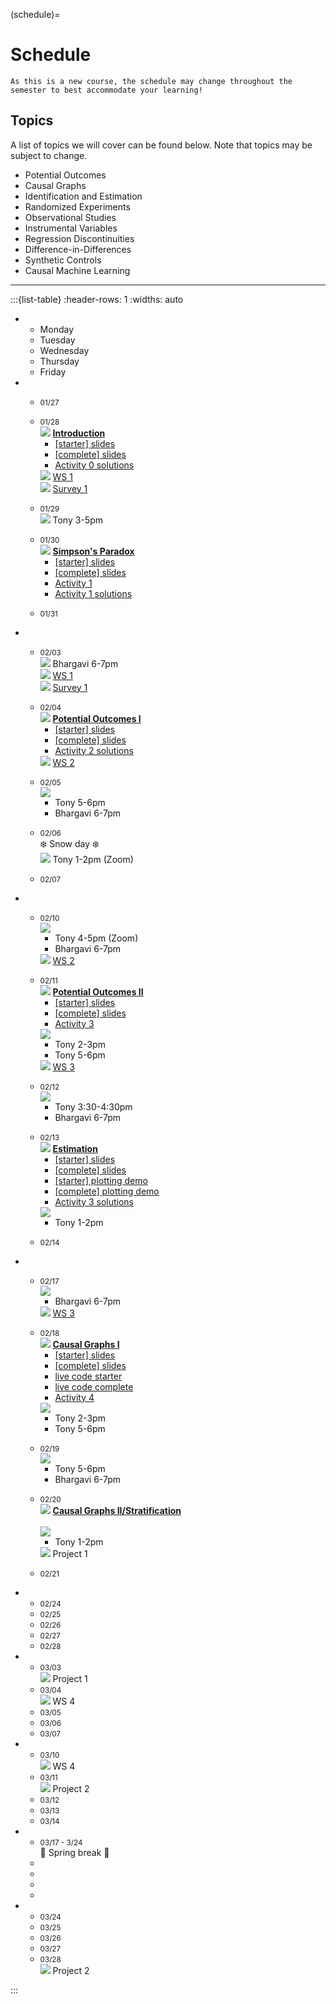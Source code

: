 (schedule)=
# Schedule

```{warning}
As this is a new course, the schedule may change throughout the semester to best accommodate your learning!
```

## Topics

A list of topics we will cover can be found below. Note that topics may be subject to change.

- Potential Outcomes 
- Causal Graphs
- Identification and Estimation
- Randomized Experiments
- Observational Studies
- Instrumental Variables
- Regression Discontinuities
- Difference-in-Differences
- Synthetic Controls
- Causal Machine Learning

---

:::{list-table}
:header-rows: 1
:widths: auto

*   
    - Monday
    - Tuesday
    - Wednesday
    - Thursday
    - Friday

*   
    - <small>01/27</small>
    - <small>01/28</small>
    <br>![](https://img.shields.io/badge/Class:-1f77b4) <b><u>Introduction</u></b><ul style="margin-top:-1em;"><li>[[starter] slides](https://moodle.mtholyoke.edu/pluginfile.php/1440025/mod_resource/content/1/lec00-intro-starter.pdf)</li><li>[[complete] slides](https://moodle.mtholyoke.edu/pluginfile.php/1442123/mod_resource/content/1/lec00-intro.pdf)</li><li>[Activity 0 solutions](https://docs.google.com/document/d/1lOVX3dLcllmNyfnN7H98i64lX9DY9jigX6ZsH36V6oU/edit?usp=sharing)</li></ul>
    ![](https://img.shields.io/badge/Released:-2ca02c) [WS 1](ws1)
    <br>![](https://img.shields.io/badge/Released:-2ca02c) [Survey 1](https://www.gradescope.com/courses/950344/assignments/5680811)

    - <small>01/29</small><br>![](https://img.shields.io/badge/Office%20Hours-ff7f0e) Tony 3-5pm
    - <small>01/30</small>
    <br>![](https://img.shields.io/badge/Class:-1f77b4) <b><u>Simpson's Paradox</u></b><ul style="margin-top:-1em;"><li>[[starter] slides](https://moodle.mtholyoke.edu/pluginfile.php/1443157/mod_resource/content/1/lec01-simpsons-starter.pdf)</li><li>[[complete] slides](https://moodle.mtholyoke.edu/pluginfile.php/1444180/mod_resource/content/1/lec01-simpsons.pdf)</li><li>[Activity 1](activity1)</li><li>[Activity 1 solutions](activity1_solution)</li></ul>
    
    - <small>01/31</small>

*   
    - <small>02/03</small><br>![](https://img.shields.io/badge/Office%20Hours-ff7f0e) Bhargavi 6-7pm
    <br>![](https://img.shields.io/badge/Due:-d62728) [WS 1](ws1)
    <br>![](https://img.shields.io/badge/Due:-d62728) [Survey 1](https://www.gradescope.com/courses/950344/assignments/5680811)
    
    - <small>02/04</small>
    <br>![](https://img.shields.io/badge/Class:-1f77b4) <b><u>Potential Outcomes I</u></b><ul style="margin-top:-1em;"><li>[[starter] slides](https://moodle.mtholyoke.edu/pluginfile.php/1446144/mod_resource/content/1/lec02-potential-outcomes-starter.pdf)</li><li>[[complete] slides](https://moodle.mtholyoke.edu/pluginfile.php/1446260/mod_resource/content/1/lec02-potential-outcomes.pdf)</li><li>[Activity 2 solutions](https://docs.google.com/document/d/1um6yOR2C0Bu_71Nz88pRs4hVvFEssk5BhlqvRdmlmCg/edit?tab=t.0#heading=h.x6szsl4jkr1q)</li></ul>
    ![](https://img.shields.io/badge/Released:-2ca02c) [WS 2](ws2)
    - <small>02/05</small><br>![](https://img.shields.io/badge/Office%20Hours-ff7f0e)<ul style="margin-top:-1em;"><li>Tony 5-6pm</li><li>Bhargavi 6-7pm</li></ul>
    - <small>02/06</small><br>❄️ Snow day ❄️<br>![](https://img.shields.io/badge/Office%20Hours-ff7f0e) Tony 1-2pm (Zoom)
    - <small>02/07</small>

*   
    - <small>02/10</small><br>![](https://img.shields.io/badge/Office%20Hours-ff7f0e)<ul style="margin-top:-1em;"><li>Tony 4-5pm (Zoom)</li><li>Bhargavi 6-7pm</li></ul>
    ![](https://img.shields.io/badge/Due:-d62728) [WS 2](ws2)
    
    - <small>02/11</small> <br>![](https://img.shields.io/badge/Class:-1f77b4) <b><u>Potential Outcomes II</u></b><ul style="margin-top:-1em;"><li>[[starter] slides](https://moodle.mtholyoke.edu/pluginfile.php/1447880/mod_resource/content/1/lec03-potential-outcomes-ii-starter-updated.pdf)</li><li>[[complete] slides](https://moodle.mtholyoke.edu/pluginfile.php/1448069/mod_resource/content/1/lec03-potential-outcomes-ii.pdf)</li><li>[Activity 3](activity3)</li></ul>![](https://img.shields.io/badge/Office%20Hours-ff7f0e)<ul><li>Tony 2-3pm</li><li>Tony 5-6pm</li></ul>
    ![](https://img.shields.io/badge/Released:-2ca02c) [WS 3](ws3)
    
    - <small>02/12</small><br>![](https://img.shields.io/badge/Office%20Hours-ff7f0e)<ul style="margin-top:-1em;"><li>Tony 3:30-4:30pm</li><li>Bhargavi 6-7pm</li></ul>

    - <small>02/13</small><br>![](https://img.shields.io/badge/Class:-1f77b4) <b><u>Estimation</u></b><ul style="margin-top:-1em;"><li>[[starter] slides](https://moodle.mtholyoke.edu/pluginfile.php/1448412/mod_resource/content/1/lec04-estimation-bootstrap-starter.pdf)</li><li>[[complete] slides](https://moodle.mtholyoke.edu/pluginfile.php/1448754/mod_resource/content/2/lec04-estimation-bootstrap.pdf)</li><li>[[starter] plotting demo](plotting_demo)</li><li>[[complete] plotting demo](plotting_demo_complete)</li><li>[Activity 3 solutions](activity3_solution)</li></ul>![](https://img.shields.io/badge/Office%20Hours-ff7f0e)<ul><li>Tony 1-2pm</li></ul>
    - <small>02/14</small>

*   
    - <small>02/17</small><br>![](https://img.shields.io/badge/Office%20Hours-ff7f0e)<ul style="margin-top:-1em;"><li>Bhargavi 6-7pm</li></ul>![](https://img.shields.io/badge/Due:-d62728) [WS 3](ws3)

    - <small>02/18</small><br>![](https://img.shields.io/badge/Class:-1f77b4) <b><u>Causal Graphs I</u></b><ul style="margin-top:-1em;"><li>[[starter] slides](https://moodle.mtholyoke.edu/pluginfile.php/1449635/mod_resource/content/1/lec05-causal-graphs-i-starter.pdf)</li><li>[[complete] slides](https://moodle.mtholyoke.edu/pluginfile.php/1449731/mod_resource/content/1/lec05-causal-graphs-i.pdf)</li><li>[live code starter](lec5_live)</li><li>[live code complete](lec5_live_complete)</li><li>[Activity 4](https://docs.google.com/document/d/1M_8e4Zu2eC1Y53kHDDcK53gQfl-sAvcjb4UGGoVt_nM/edit?usp=sharing)</li></ul>![](https://img.shields.io/badge/Office%20Hours-ff7f0e)<ul><li>Tony 2-3pm</li><li>Tony 5-6pm</li></ul>
    
    - <small>02/19</small><br>![](https://img.shields.io/badge/Office%20Hours-ff7f0e)<ul style="margin-top:-1em;"><li>Tony 5-6pm</li><li>Bhargavi 6-7pm</li></ul>

    - <small>02/20</small><br>![](https://img.shields.io/badge/Class:-1f77b4) <b><u>Causal Graphs II/Stratification</u></b><br><br>![](https://img.shields.io/badge/Office%20Hours-ff7f0e)<ul style="margin-top:-1em;"><li>Tony 1-2pm</li></ul>![](https://img.shields.io/badge/Released:-2ca02c) Project 1
    - <small>02/21</small>

*   
    - <small>02/24</small>
    - <small>02/25</small>
    - <small>02/26</small>
    - <small>02/27</small>
    - <small>02/28</small>

*   
    - <small>03/03</small><br>![](https://img.shields.io/badge/Due:-d62728) Project 1
    - <small>03/04</small><br>![](https://img.shields.io/badge/Released:-2ca02c) WS 4
    - <small>03/05</small>
    - <small>03/06</small>
    - <small>03/07</small>

*   
    - <small>03/10</small><br>![](https://img.shields.io/badge/Due:-d62728) WS 4
    - <small>03/11</small><br>![](https://img.shields.io/badge/Released:-2ca02c) Project 2
    - <small>03/12</small>
    - <small>03/13</small>
    - <small>03/14</small>

*   
    - <small>03/17 - 3/24</small> 
    <br>🌼 Spring break 🌸
    - 
    -
    - 
    - 

*   
    - <small>03/24</small>   
    - <small>03/25</small>
    - <small>03/26</small>
    - <small>03/27</small>
    - <small>03/28</small><br>![](https://img.shields.io/badge/Due:-d62728) Project 2

:::

<!--
Formatted list
<ul style="margin-top:-1em;"><li></li></ul>

-->


